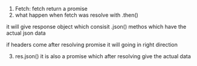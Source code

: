 1. Fetch:
fetch return a promise
2. what happen when fetch was resolve with .then()

it will give response object which consisit .json()
methos which have the actual json data

if headers come after resolving promise it will
going in right direction

3. res.json()
it is also a promise which after resolving give the
actual data

